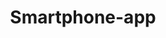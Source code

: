---
layout   : default
permalink: design/smartphone-app/
published: true
# Custom Page Variables
# ─────────────────────
title: Smartphone-app
---